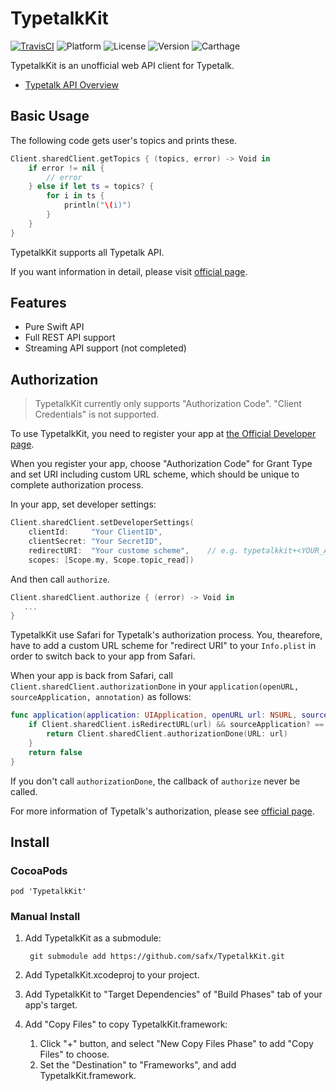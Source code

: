 # TypetalkKit

[![TravisCI](http://img.shields.io/travis/safx/TypetalkKit.svg?style=flat)](https://travis-ci.org/safx/TypetalkKit)
![Platform](https://img.shields.io/cocoapods/p/TypetalkKit.svg?style=flat)
![License](https://img.shields.io/cocoapods/l/TypetalkKit.svg?style=flat)
![Version](https://img.shields.io/cocoapods/v/TypetalkKit.svg?style=flat)
![Carthage](https://img.shields.io/badge/Carthage-compatible-4BC51D.svg?style=flat)

TypetalkKit is an unofficial web API client for Typetalk.

* [Typetalk API Overview](http://developer.nulab-inc.com/docs/typetalk)

## Basic Usage

The following code gets user's topics and prints these.

```swift
Client.sharedClient.getTopics { (topics, error) -> Void in
    if error != nil {
        // error
    } else if let ts = topics? {
        for i in ts {
            println("\(i)")
        }
    }
}
```

TypetalkKit supports all Typetalk API.

If you want information in detail, please visit [official page](http://developer.nulab-inc.com/docs/typetalk).

## Features

* Pure Swift API
* Full REST API support
* Streaming API support (not completed)

## Authorization

> TypetalkKit currently only supports "Authorization Code". "Client Credentials" is not supported.

To use TypetalkKit, you need to register your app at [the Official Developer page](https://typetalk.in/my/develop/applications).

When you register your app, choose "Authorization Code" for Grant Type and set URI including custom URL scheme,
which should be unique to complete authorization process.

In your app, set developer settings:

```swift
Client.sharedClient.setDeveloperSettings(
    clientId:     "Your ClientID",
    clientSecret: "Your SecretID",
    redirectURI:  "Your custome scheme",    // e.g. typetalkkit+<YOUR_APP_ID>://auth/success
    scopes: [Scope.my, Scope.topic_read])
```

And then call `authorize`.

```swift
Client.sharedClient.authorize { (error) -> Void in
   ...
}
```

TypetalkKit use Safari for Typetalk's authorization process.
You, thearefore, have to add a custom URL scheme for "redirect URI" to your `Info.plist`
in order to switch back to your app from Safari.

When your app is back from Safari, call `Client.sharedClient.authorizationDone` in your `application(openURL, sourceApplication, annotation)` as follows:

```swift
func application(application: UIApplication, openURL url: NSURL, sourceApplication: String?, annotation: AnyObject?) -> Bool {
    if Client.sharedClient.isRedirectURL(url) && sourceApplication? == "com.apple.mobilesafari" {
        return Client.sharedClient.authorizationDone(URL: url)
    }
    return false
}
```

If you don't call `authorizationDone`, the callback of `authorize` never be called.

For more information of Typetalk's authorization, please see [official page](http://developer.nulab-inc.com/docs/typetalk/auth).

## Install

### CocoaPods

    pod 'TypetalkKit'

### Manual Install

1. Add TypetalkKit as a submodule:

        git submodule add https://github.com/safx/TypetalkKit.git

1. Add TypetalkKit.xcodeproj to your project.
1. Add TypetalkKit to "Target Dependencies" of "Build Phases" tab of your app's target.
1. Add "Copy Files" to copy TypetalkKit.framework:
    1. Click "+" button, and select "New Copy Files Phase" to add "Copy Files" to choose.
    1. Set the "Destination" to "Frameworks", and add TypetalkKit.framework.
